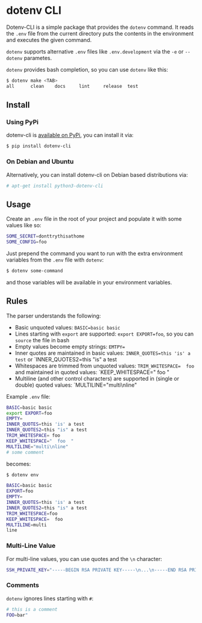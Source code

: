 # dotenv CLI

Dotenv-CLI is a simple package that provides the `dotenv` command. It reads the
`.env` file from the current directory puts the contents in the environment and
executes the given command.

`dotenv` supports alternative `.env` files like `.env.development` via the `-e`
or `--dotenv` parametes.

`dotenv` provides bash completion, so you can use `dotenv` like this:

```bash
$ dotenv make <TAB>
all      clean    docs     lint     release  test
```

## Install

### Using PyPi

dotenv-cli is [available on PyPi][pypi], you can install it via:

[pypi]: https://pypi.org/project/dotenv-cli/

```bash
$ pip install dotenv-cli
```

### On Debian and Ubuntu

Alternatively, you can install dotenv-cli on Debian based distributions via:

```bash
# apt-get install python3-dotenv-cli
```


## Usage

Create an `.env` file in the root of your project and populate it with some
values like so:

```sh
SOME_SECRET=donttrythisathome
SOME_CONFIG=foo
```

Just prepend the command you want to run with the extra environment variables
from the `.env` file with `dotenv`:

```bash
$ dotenv some-command
```

and those variables will be available in your environment variables.


## Rules

The parser understands the following:

* Basic unquoted values: `BASIC=basic basic`
* Lines starting with `export` are supported: `export EXPORT=foo`, so you can
  `source` the file in bash
* Empty values become empty strings: `EMTPY=`
* Inner quotes are maintained in basic values: `INNER_QUOTES=this 'is' a test`
  or `INNER_QUOTES2=this "is" a test
* Whitespaces are trimmed from unquoted values: `TRIM_WHITESPACE=  foo  ` and
  maintained in quoted values:  `KEEP_WHITESPACE="  foo  "
* Multiline (and other control characters) are supported in (single or double)
  quoted values: `MULTILINE="multi\nline"

Example `.env` file:

```sh
BASIC=basic basic
export EXPORT=foo
EMPTY=
INNER_QUOTES=this 'is' a test
INNER_QUOTES2=this "is" a test
TRIM_WHITESPACE= foo
KEEP_WHITESPACE="  foo  "
MULTILINE="multi\nline"
# some comment
```

becomes:

```sh
$ dotenv env

BASIC=basic basic
EXPORT=foo
EMPTY=
INNER_QUOTES=this 'is' a test
INNER_QUOTES2=this "is" a test
TRIM_WHITESPACE=foo
KEEP_WHITESPACE=  foo
MULTILINE=multi
line
```

### Multi-Line Value

For multi-line values, you can use quotes and the `\n` character:

```sh
SSH_PRIVATE_KEY="-----BEGIN RSA PRIVATE KEY-----\n...\n-----END RSA PRIVATE KEY-----"
```

### Comments

`dotenv` ignores lines starting with `#`:

```sh
# this is a comment
FOO=bar"
```
